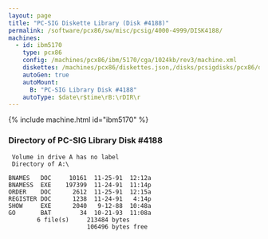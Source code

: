 ```yaml
---
layout: page
title: "PC-SIG Diskette Library (Disk #4188)"
permalink: /software/pcx86/sw/misc/pcsig/4000-4999/DISK4188/
machines:
  - id: ibm5170
    type: pcx86
    config: /machines/pcx86/ibm/5170/cga/1024kb/rev3/machine.xml
    diskettes: /machines/pcx86/diskettes.json,/disks/pcsigdisks/pcx86/diskettes.json
    autoGen: true
    autoMount:
      B: "PC-SIG Library Disk #4188"
    autoType: $date\r$time\rB:\rDIR\r
---
```


{% include machine.html id="ibm5170" %}

### Directory of PC-SIG Library Disk #4188

     Volume in drive A has no label
     Directory of A:\

    BNAMES   DOC     10161  11-25-91  12:12a
    BNAMESS  EXE    197399  11-24-91  11:14p
    ORDER    DOC      2612  11-25-91  12:15a
    REGISTER DOC      1238  11-24-91   4:14p
    SHOW     EXE      2040   9-12-88  10:48a
    GO       BAT        34  10-21-93  11:08a
            6 file(s)     213484 bytes
                          106496 bytes free
